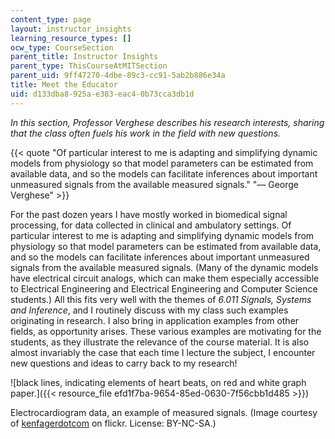 ```yaml
---
content_type: page
layout: instructor_insights
learning_resource_types: []
ocw_type: CourseSection
parent_title: Instructor Insights
parent_type: ThisCourseAtMITSection
parent_uid: 9ff47270-4dbe-89c3-cc91-5ab2b886e34a
title: Meet the Educator
uid: d133dba8-925a-e383-eac4-0b73cca3db1d
---
```


_In this section, Professor Verghese describes his research interests, sharing that the class often fuels his work in the field with new questions._

{{< quote "Of particular interest to me is adapting and simplifying dynamic models from physiology so that model parameters can be estimated from available data, and so the models can facilitate inferences about important unmeasured signals from the available measured signals." "— George Verghese" >}}

For the past dozen years I have mostly worked in biomedical signal processing, for data collected in clinical and ambulatory settings. Of particular interest to me is adapting and simplifying dynamic models from physiology so that model parameters can be estimated from available data, and so the models can facilitate inferences about important unmeasured signals from the available measured signals. (Many of the dynamic models have electrical circuit analogs, which can make them especially accessible to Electrical Engineering and Electrical Engineering and Computer Science students.) All this fits very well with the themes of _6.011 Signals, Systems and Inference_, and I routinely discuss with my class such examples originating in research. I also bring in application examples from other fields, as opportunity arises. These various examples are motivating for the students, as they illustrate the relevance of the course material. It is also almost invariably the case that each time I lecture the subject, I encounter new questions and ideas to carry back to my research!

![black lines, indicating elements of heart beats, on red and white graph paper.]({{< resource_file efd1f7ba-9654-85ed-0630-7f56cbb1d485 >}})

Electrocardiogram data, an example of measured signals. (Image courtesy of [kenfagerdotcom](https://www.flickr.com/photos/kenfagerdotcom/6281270967/in/photolist-az4a2i-9TM6Q4-r7kisY-4bZJfB-5hB5ri-edowBS-8xyJ-ejDt8G-KWCfA-9bEV6V-9AtSwq-3uK9m5-dhKdje-gyELR-YUJ68J-kp9W5T-8xuzw-dy5yt-8xuAA-6u3Yy-fRVTsb-48h976-8xuz9-8xuvx-5QWzHw-DjS1ww-gyEHk-5iZsat-bFRLPZ-fQ2gio-3R3aX-5M6c9v-6TBdLE-763nT-6MGofn-6MLyQC-8AH6jM-j6nZvb-Qq5qg-57YAgm-5QSiUv-8xuCB-KPjNoW-HFH4yo-5cCPJS-5cCPgE-yWLnwS-67v7Xy-iugCf-8SK2YS) on flickr. License: BY-NC-SA.)